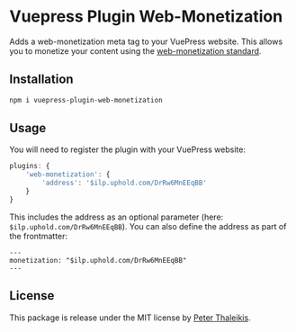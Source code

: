# Vuepress Plugin Web-Monetization

Adds a web-monetization meta tag to your VuePress website. This allows you to monetize your content using the [web-monetization standard](https://webmonetization.org/).

## Installation

```bash
npm i vuepress-plugin-web-monetization
```

## Usage

You will need to register the plugin with your VuePress website:

```js
plugins: {
    'web-monetization': {
        'address': '$ilp.uphold.com/DrRw6MnEEqBB'
    }
}
```

This includes the address as an optional parameter (here: `$ilp.uphold.com/DrRw6MnEEqBB`). You can also define the address as part of the frontmatter:

```
---
monetization: "$ilp.uphold.com/DrRw6MnEEqBB"
---
```

## License

This package is release under the MIT license by [Peter Thaleikis](https://peterthaleikis.com).